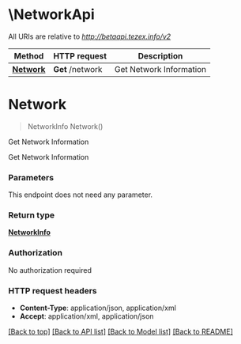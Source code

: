 # \NetworkApi

All URIs are relative to *http://betaapi.tezex.info/v2*

Method | HTTP request | Description
------------- | ------------- | -------------
[**Network**](NetworkApi.md#Network) | **Get** /network | Get Network Information


# **Network**
> NetworkInfo Network()

Get Network Information

Get Network Information


### Parameters
This endpoint does not need any parameter.

### Return type

[**NetworkInfo**](NetworkInfo.md)

### Authorization

No authorization required

### HTTP request headers

 - **Content-Type**: application/json, application/xml
 - **Accept**: application/xml, application/json

[[Back to top]](#) [[Back to API list]](../README.md#documentation-for-api-endpoints) [[Back to Model list]](../README.md#documentation-for-models) [[Back to README]](../README.md)

